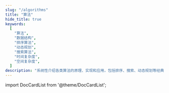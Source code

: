 ```yaml
---
slug: "/algorithms"
title: "算法"
hide_title: true
keywords:
  [
    "算法",
    "数据结构",
    "排序算法",
    "动态规划",
    "搜索算法",
    "时间复杂度",
    "空间复杂度",
  ]
description: "系统性介绍各类算法的原理、实现和应用，包括排序、搜索、动态规划等经典算法，以及算法的时间复杂度和空间复杂度分析"
---
```


import DocCardList from '@theme/DocCardList';

<DocCardList />
